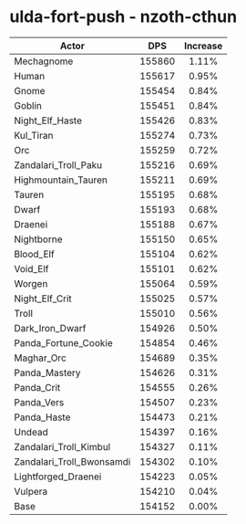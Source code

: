 # ulda-fort-push - nzoth-cthun
| Actor | DPS | Increase |
|---|:---:|:---:|
|Mechagnome|155860|1.11%|
|Human|155617|0.95%|
|Gnome|155454|0.84%|
|Goblin|155451|0.84%|
|Night_Elf_Haste|155426|0.83%|
|Kul_Tiran|155274|0.73%|
|Orc|155259|0.72%|
|Zandalari_Troll_Paku|155216|0.69%|
|Highmountain_Tauren|155211|0.69%|
|Tauren|155195|0.68%|
|Dwarf|155193|0.68%|
|Draenei|155188|0.67%|
|Nightborne|155150|0.65%|
|Blood_Elf|155104|0.62%|
|Void_Elf|155101|0.62%|
|Worgen|155064|0.59%|
|Night_Elf_Crit|155025|0.57%|
|Troll|155010|0.56%|
|Dark_Iron_Dwarf|154926|0.50%|
|Panda_Fortune_Cookie|154854|0.46%|
|Maghar_Orc|154689|0.35%|
|Panda_Mastery|154626|0.31%|
|Panda_Crit|154555|0.26%|
|Panda_Vers|154507|0.23%|
|Panda_Haste|154473|0.21%|
|Undead|154397|0.16%|
|Zandalari_Troll_Kimbul|154327|0.11%|
|Zandalari_Troll_Bwonsamdi|154302|0.10%|
|Lightforged_Draenei|154223|0.05%|
|Vulpera|154210|0.04%|
|Base|154152|0.00%|
